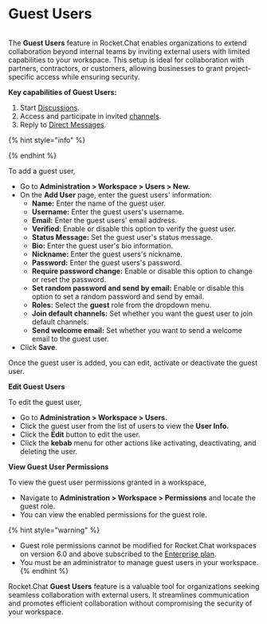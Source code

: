# Guest Users

<figure><img src="../../../.gitbook/assets/2021-06-10_22-31-38 (3) (3) (3) (3) (3) (3) (3) (3) (3) (2) (3) (1) (1) (1) (1) (2) (1) (1) (1) (1) (1) (1) (4) (1) (1) (1) (1) (1) (1) (1) (34).jpg" alt=""><figcaption></figcaption></figure>

The **Guest Users** feature in Rocket.Chat enables organizations to extend collaboration beyond internal teams by inviting external users with limited capabilities to your workspace. This setup is ideal for collaboration with partners, contractors, or customers, allowing businesses to grant project-specific access while ensuring security.&#x20;

**Key capabilities of Guest Users:**

1. Start [Discussions](../../user-guides/rooms/discussions/).
2. Access and participate in invited [channels](../../user-guides/rooms/channels/).
3. Reply to [Direct Messages](../../user-guides/rooms/direct-messages/).

{% hint style="info" %}

{% endhint %}

To add a guest user,&#x20;

* Go to **Administration > Workspace > Users > New.**
* On the **Add User** page, enter the guest users' information:
  * **Name:** Enter the name of the guest user.
  * **Username:** Enter the guest users's username.
  * **Email:** Enter the guest users' email address.
  * **Verified**: Enable or disable this option to verify the guest user.&#x20;
  * **Status Message:** Set the guest user's status message.
  * **Bio:** Enter the guest user's bio information.
  * **Nickname:** Enter the guest users's nickname.
  * **Password:** Enter the guest users's password.
  * **Require password change:** Enable or disable this option to change or reset the password.
  * **Set random password and send by email:** Enable or disable this option to set a random password and send by email.
  * **Roles:** Select the **guest** role from the dropdown menu.
  * **Join default channels:** Set whether you want the guest user to join default channels.
  * **Send welcome email:** Set whether you want to send a welcome email to the guest user.
* Click **Save**.

Once the guest user is added, you can edit, activate or deactivate the guest user.

**Edit Guest Users**

To edit the guest user,

* Go to **Administration > Workspace > Users.**
* Click the guest user from the list of users to view the **User Info.**
* Click the **Edit** button to edit the user.
* Click the **kebab** menu for other actions like activating, deactivating, and deleting the user.

**View Guest User Permissions**

To view the guest user permissions granted in a workspace,

* Navigate to **Administration > Workspace > Permissions** and locate the guest role.&#x20;
* You can view the enabled permissions for the guest role.

{% hint style="warning" %}
* Guest role permissions cannot be modified for Rocket.Chat workspaces on version 6.0 and above subscribed to the [Enterprise plan](../../../readme/our-plans.md#enterprise-plan).
* You must be an administrator to manage guest users in your workspace.
{% endhint %}

Rocket.Chat **Guest Users** feature is a valuable tool for organizations seeking seamless collaboration with external users. It streamlines communication and promotes efficient collaboration without compromising the security of your workspace.
